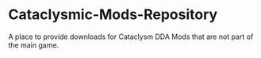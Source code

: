 # Cataclysmic-Mods-Repository
A place to provide downloads for Cataclysm DDA Mods that are not part of the main game.
